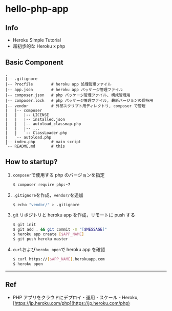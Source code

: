 # hello-php-app

## Info
* Heroku Simple Tutorial
* 超初歩的な Heroku x php

## Basic Component
```
.
|-- .gitignore
|-- Procfile        # heroku app 処理管理ファイル
|-- app.json        # heroku app パッケージ管理ファイル
|-- composer.json   # php パッケージ管理ファイル, 構成管理用
|-- composer.lock   # php パッケージ管理ファイル, 最新バージョンの保持用
|-- vendor          # 外部スクリプト用ディレクトリ, composer で管理
|   |-- composer
|   |   |-- LICENSE
|   |   |-- installed.json
|   |   |-- autoload_classmap.php
|   |   |-- ...
|   |   `-- ClassLoader.php
|   `-- autoload.php
|-- index.php       # main script
`-- README.md       # this
```

## How to startup?
1. `composer`で使用する php のバージョンを指定

    ```bash
    $ composer require php:~7
    ```

2. `.gitignore`を作成，`vendor/`を追加

    ```bash
    $ echo "vendor/" > .gitignore
    ```

3. git リポジトリと heroku app を作成，リモートに push する

    ```bash
    $ git init
    $ git add . && git commit -m "[$MESSAGE]"
    $ heroku app create [$APP_NAME]
    $ git push heroku master
    ```

4. `curl`および`heroku open`で heroku app を確認

    ```bash
    $ curl https://[$APP_NAME].herokuapp.com
    $ heroku open
    ```


------

## Ref
* PHP アプリをクラウドにデプロイ・運用・スケール - Heroku, [https://jp.heroku.com/php](https://jp.heroku.com/php)